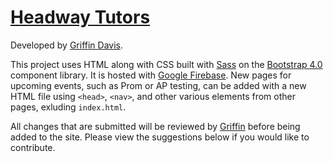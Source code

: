 # [Headway Tutors](https://headwaytutors.org)
Developed by [Griffin Davis](https://griffindvs.com).

This project uses HTML along with CSS built with [Sass](https://sass-lang.com/) on the [Bootstrap 4.0](https://getbootstrap.com/) component library. It is hosted with [Google Firebase](https://firebase.google.com/). New pages for upcoming events, such as Prom or AP testing, can be added with a new HTML file using `<head>`, `<nav>`, and other various elements from other pages, exluding `index.html`.

All changes that are submitted will be reviewed by [Griffin](https://griffindvs.com) before being added to the site. Please view the suggestions below if you would like to contribute.

